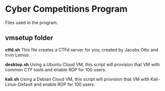 Cyber Competitions Program
===================================
Files used in the program. 

vmsetup folder
----------------

**ctfd.sh**
This file creates a CTFd server for you; created by Jacobs Otto and Irvin Lemus

**desktop.sh**
Using a Ubuntu Cloud VM, this script will provision that VM with common CTF tools and enable RDP for 100 users.

**kali.sh**
Using a Debian Cloud VM, this script will provision that VM with Kali-Linux-Default and enable RDP for 100 users.